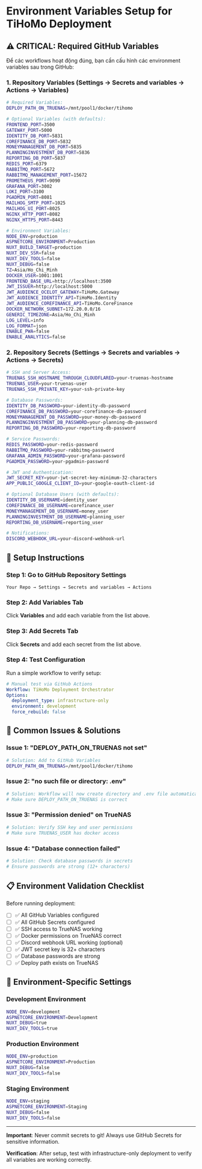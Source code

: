 # Environment Variables Setup for TiHoMo Deployment

## ⚠️ CRITICAL: Required GitHub Variables

Để các workflows hoạt động đúng, bạn cần cấu hình các environment variables sau trong GitHub:

### 1. **Repository Variables** (Settings → Secrets and variables → Actions → Variables)

```bash
# Required Variables:
DEPLOY_PATH_ON_TRUENAS=/mnt/pool1/docker/tihomo

# Optional Variables (with defaults):
FRONTEND_PORT=3500
GATEWAY_PORT=5000
IDENTITY_DB_PORT=5831
COREFINANCE_DB_PORT=5832
MONEYMANAGEMENT_DB_PORT=5835
PLANNINGINVESTMENT_DB_PORT=5836
REPORTING_DB_PORT=5837
REDIS_PORT=6379
RABBITMQ_PORT=5672
RABBITMQ_MANAGEMENT_PORT=15672
PROMETHEUS_PORT=9090
GRAFANA_PORT=3002
LOKI_PORT=3100
PGADMIN_PORT=8081
MAILHOG_SMTP_PORT=1025
MAILHOG_UI_PORT=8025
NGINX_HTTP_PORT=8082
NGINX_HTTPS_PORT=8443

# Environment Variables:
NODE_ENV=production
ASPNETCORE_ENVIRONMENT=Production
NUXT_BUILD_TARGET=production
NUXT_DEV_SSR=false
NUXT_DEV_TOOLS=false
NUXT_DEBUG=false
TZ=Asia/Ho_Chi_Minh
DOCKER_USER=1001:1001
FRONTEND_BASE_URL=http://localhost:3500
JWT_ISSUER=http://localhost:5000
JWT_AUDIENCE_OCELOT_GATEWAY=TiHoMo.Gateway
JWT_AUDIENCE_IDENTITY_API=TiHoMo.Identity
JWT_AUDIENCE_COREFINANCE_API=TiHoMo.CoreFinance
DOCKER_NETWORK_SUBNET=172.20.0.0/16
GENERIC_TIMEZONE=Asia/Ho_Chi_Minh
LOG_LEVEL=info
LOG_FORMAT=json
ENABLE_PWA=false
ENABLE_ANALYTICS=false
```

### 2. **Repository Secrets** (Settings → Secrets and variables → Actions → Secrets)

```bash
# SSH and Server Access:
TRUENAS_SSH_HOSTNAME_THROUGH_CLOUDFLARED=your-truenas-hostname
TRUENAS_USER=your-truenas-user
TRUENAS_SSH_PRIVATE_KEY=your-ssh-private-key

# Database Passwords:
IDENTITY_DB_PASSWORD=your-identity-db-password
COREFINANCE_DB_PASSWORD=your-corefinance-db-password
MONEYMANAGEMENT_DB_PASSWORD=your-money-db-password
PLANNINGINVESTMENT_DB_PASSWORD=your-planning-db-password
REPORTING_DB_PASSWORD=your-reporting-db-password

# Service Passwords:
REDIS_PASSWORD=your-redis-password
RABBITMQ_PASSWORD=your-rabbitmq-password
GRAFANA_ADMIN_PASSWORD=your-grafana-password
PGADMIN_PASSWORD=your-pgadmin-password

# JWT and Authentication:
JWT_SECRET_KEY=your-jwt-secret-key-minimum-32-characters
APP_PUBLIC_GOOGLE_CLIENT_ID=your-google-oauth-client-id

# Optional Database Users (with defaults):
IDENTITY_DB_USERNAME=identity_user
COREFINANCE_DB_USERNAME=corefinance_user
MONEYMANAGEMENT_DB_USERNAME=money_user
PLANNINGINVESTMENT_DB_USERNAME=planning_user
REPORTING_DB_USERNAME=reporting_user

# Notifications:
DISCORD_WEBHOOK_URL=your-discord-webhook-url
```

## 🔧 Setup Instructions

### Step 1: Go to GitHub Repository Settings
```
Your Repo → Settings → Secrets and variables → Actions
```

### Step 2: Add Variables Tab
Click **Variables** and add each variable from the list above.

### Step 3: Add Secrets Tab  
Click **Secrets** and add each secret from the list above.

### Step 4: Test Configuration
Run a simple workflow to verify setup:

```yaml
# Manual test via GitHub Actions
Workflow: TiHoMo Deployment Orchestrator
Options:
  deployment_type: infrastructure-only
  environment: development
  force_rebuild: false
```

## 🚨 Common Issues & Solutions

### Issue 1: "DEPLOY_PATH_ON_TRUENAS not set"
```bash
# Solution: Add to GitHub Variables
DEPLOY_PATH_ON_TRUENAS=/mnt/pool1/docker/tihomo
```

### Issue 2: "no such file or directory: .env"
```bash
# Solution: Workflow will now create directory and .env file automatically
# Make sure DEPLOY_PATH_ON_TRUENAS is correct
```

### Issue 3: "Permission denied" on TrueNAS
```bash
# Solution: Verify SSH key and user permissions
# Make sure TRUENAS_USER has docker access
```

### Issue 4: "Database connection failed"
```bash
# Solution: Check database passwords in secrets
# Ensure passwords are strong (12+ characters)
```

## 📋 Environment Validation Checklist

Before running deployment:

- [ ] ✅ All GitHub Variables configured
- [ ] ✅ All GitHub Secrets configured  
- [ ] ✅ SSH access to TrueNAS working
- [ ] ✅ Docker permissions on TrueNAS correct
- [ ] ✅ Discord webhook URL working (optional)
- [ ] ✅ JWT secret key is 32+ characters
- [ ] ✅ Database passwords are strong
- [ ] ✅ Deploy path exists on TrueNAS

## 🎯 Environment-Specific Settings

### Development Environment
```bash
NODE_ENV=development
ASPNETCORE_ENVIRONMENT=Development
NUXT_DEBUG=true
NUXT_DEV_TOOLS=true
```

### Production Environment
```bash
NODE_ENV=production
ASPNETCORE_ENVIRONMENT=Production
NUXT_DEBUG=false
NUXT_DEV_TOOLS=false
```

### Staging Environment
```bash
NODE_ENV=staging
ASPNETCORE_ENVIRONMENT=Staging
NUXT_DEBUG=false
NUXT_DEV_TOOLS=false
```

---

**Important**: Never commit secrets to git! Always use GitHub Secrets for sensitive information.

**Verification**: After setup, test with infrastructure-only deployment to verify all variables are working correctly.